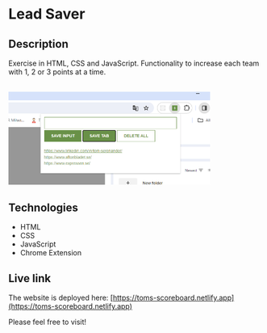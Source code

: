 # Lead Saver

## Description
Exercise in HTML, CSS and JavaScript. Functionality to increase each team with 1, 2 or 3 points at a time.

<br/>
<img src="chrome-extension.png" alt="Screenshot." width="400px"/>

## Technologies
- HTML
- CSS
- JavaScript
- Chrome Extension

## Live link
The website is deployed here:
[https://toms-scoreboard.netlify.app](https://toms-scoreboard.netlify.app)

Please feel free to visit!
